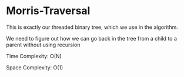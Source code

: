 # Morris-Traversal

This is exactly our threaded binary tree, which we use in the algorithm.

We need to figure out how we can go back in the tree from a child to a parent without using recursion

Time Complexity: O(N)

Space Complexity: O(1)
